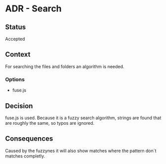 # ADR - Search

## Status

Accepted

## Context

For searching the files and folders an algorithm is needed.

### Options

- fuse.js

## Decision

fuse.js is used. Because it is a fuzzy search algorithm, strings are found that are roughly the same, so typos are ignored.

## Consequences

Caused by the fuzzynes it will also show matches where the pattern don´t matches completly.
